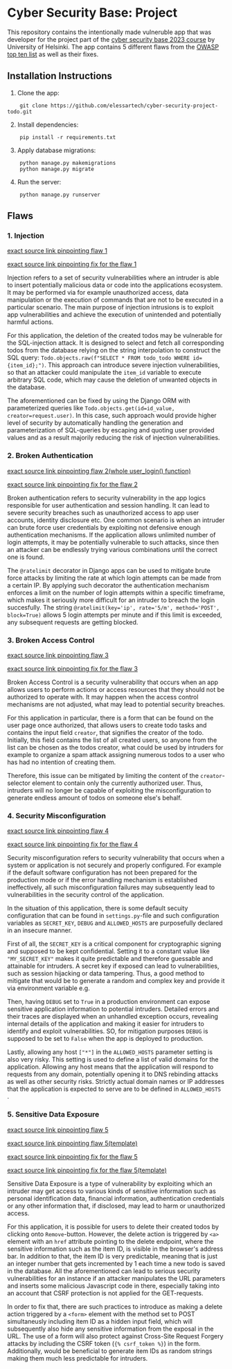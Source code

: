 # Cyber Security Base: Project

This repository contains the intentionally made vulneruble app that was developer for the project part of the [cyber security base 2023 course](https://cybersecuritybase.mooc.fi/module-3.1) by University of Helsinki. The app contains 5 different flaws from the [OWASP top ten list](https://owasp.org/www-project-top-ten/) as well as their fixes.

## Installation Instructions

1. Clone the app:

```
    git clone https://github.com/elessartech/cyber-security-project-todo.git
```

2. Install dependencies:
```
    pip install -r requirements.txt
```

3. Apply database migrations:
```
    python manage.py makemigrations
    python manage.py migrate
```

4. Run the server:
```
    python manage.py runserver
```

## Flaws

### 1. Injection

[exact source link pinpointing flaw 1](https://github.com/elessartech/cyber-security-project-todo/blob/main/todo/views.py#L34)

[exact source link pinpointing fix for the flaw 1](https://github.com/elessartech/cyber-security-project-todo/blob/main/todo/views.py#L31)

Injection refers to a set of security vulnerabilities where an intruder is able to insert potentially malicious data or code into the applications ecosystem. It may be performed via for example unauthorized access, data manipulation or the execution of commands that are not to be executed in a particular scenario. The main purpose of injection intrusions is to exploit app vulnerabilities and achieve the execution of unintended and potentially harmful actions.

For this application, the deletion of the created todos may be vulnerable for the SQL-injection attack. It is designed to select and fetch all corresponding todos from the database relying on the string interpolation to construct the SQL query: `Todo.objects.raw(f"SELECT * FROM todo_todo WHERE id={item_id};")`. This approach can introduce severe injection vulnerabilities, so that an attacker could manipulate the `item_id` variable to execute arbitrary SQL code, which may cause the deletion of unwanted objects in the database.

The aforementioned can be fixed by using the Django ORM with parameterized queries like `Todo.objects.get(id=id_value, creator=request.user)`. In this case, such approach would provide higher level of security by automatically handling the generation and parameterization of SQL-queries by escaping and quoting user provided values and as a result majorily reducing the risk of injection vulnerabilities.

### 2. Broken Authentication

[exact source link pinpointing flaw 2(whole user_login() function)](https://github.com/elessartech/cyber-security-project-todo/blob/main/todo/views.py#L53)

[exact source link pinpointing fix for the flaw 2](https://github.com/elessartech/cyber-security-project-todo/blob/main/todo/views.py#L52)

Broken authentication refers to security vulnerability in the app logics responsible for user authentication and session handling. It can lead to severe security breaches such as unauthorized access to app user accounts, identity disclosure etc. One common scenario is when an intruder can brute force user credentials by exploiting not defensive enough authentication mechanisms. If the application allows unlimited number of login attempts, it may be potentially vulnerable to such attacks, since then an attacker can be endlessly trying various combinations until the correct one is found.

The `@ratelimit` decorator in Django apps can be used to mitigate brute force attacks by limiting the rate at which login attempts can be made from a certain IP. By applying such decorator the authentication mechanism enforces a limit on the number of login attempts within a specific timeframe, which makes it seriously more difficult for an intruder to breach the login succesfully. The string `@ratelimit(key='ip', rate='5/m', method='POST', block=True)` allows 5 login attempts per minute and if this limit is exceeded, any subsequent requests are getting blocked. 

### 3. Broken Access Control

[exact source link pinpointing flaw 3](https://github.com/elessartech/cyber-security-project-todo/blob/main/todo/views.py#L19)

[exact source link pinpointing fix for the flaw 3](https://github.com/elessartech/cyber-security-project-todo/blob/main/todo/forms.py#L11)

Broken Access Control is a security vulnerability that occurs when an app allows users to perform actions or access resources that they should not be authorized to operate with. It may happen when the access control mechanisms are not adjusted, what may lead to potential security breaches. 

For this application in particular, there is a form that can be found on the user page once authorized, that allows users to create todo tasks and contains the input field `creator`, that signifies the creator of the todo. Initially, this field contains the list of all created users, so anyone from the list can be chosen as the todos creator, what could be used by intruders for example to organize a spam attack assigning numerous todos to a user who has had no intention of creating them. 

Therefore, this issue can be mitigated by limiting the content of the `creator`-selector element to contain only the currently authorized user. Thus, intruders will no longer be capable of exploiting the misconfiguration to generate endless amount of todos on someone else's behalf. 

### 4. Security Misconfiguration

[exact source link pinpointing flaw 4](https://github.com/elessartech/cyber-security-project-todo/blob/main/cybersecurityprojecttodo/settings.py#L23)

[exact source link pinpointing fix for the flaw 4](https://github.com/elessartech/cyber-security-project-todo/blob/main/cybersecurityprojecttodo/settings.py#L19)

Security misconfiguration refers to security vulnerability that occurs when a system or application is not securely and properly configured. For example if the default software configuration has not been prepared for the production mode or if the error handling mechanism is established ineffectively, all such misconfiguration failures may subsequently lead to vulnerabilities in the security control of the application. 

In the situation of this application, there is some default secuity configuration that can be found in `settings.py`-file and such configuration variables as `SECRET_KEY`, `DEBUG` and `ALLOWED_HOSTS` are purposefully declared in an insecure manner. 

First of all, the `SECRET_KEY` is a critical component for cryptographic signing and supposed to be kept confidential. Setting it to a constant value like `"MY_SECRET_KEY"` makes it quite predictable and therefore guessable and attainable for intruders. A secret key if exposed can lead to vulnerabilities, such as session hijacking or data tampering. Thus, a good method to mitigate that would be to generate a random and complex key and provide it via environment variable e.g.

Then, having `DEBUG` set to `True` in a production environment can expose sensitive application information to potential intruders. Detailed errors and their traces are displayed when an unhandled exception occurs, revealing internal details of the application and making it easier for intruders to identify and exploit vulnerabilities. SO, for mitigation purposes `DEBUG` is supposed to be set to `False` when the app is deployed to production. 

Lastly, allowing any host `["*"]` in the `ALLOWED_HOSTS` parameter setting is also very risky. This setting is used to define a list of valid domains for the application. Allowing any host means that the application will respond to requests from any domain, potentially opening it to DNS rebinding attacks as well as other security risks. Strictly actual domain names or IP addresses that the application is expected to serve are to be defined in `ALLOWED_HOSTS `.

### 5. Sensitive Data Exposure

[exact source link pinpointing flaw 5](https://github.com/elessartech/cyber-security-project-todo/blob/main/todo/views.py#L34)

[exact source link pinpointing flaw 5(template)](https://github.com/elessartech/cyber-security-project-todo/blob/main/todo/templates/index.html#L15)

[exact source link pinpointing fix for the flaw 5](https://github.com/elessartech/cyber-security-project-todo/blob/main/todo/views.py#L29)

[exact source link pinpointing fix for the flaw 5(template)](https://github.com/elessartech/cyber-security-project-todo/blob/main/todo/templates/index.html#L16)

Sensitive Data Exposure is a type of vulnerability by exploiting which an intruder may get access to various kinds of sensitive information such as personal identification data, financial information, authentication credentials or any other information that, if disclosed, may lead to harm or unauthorized access.

For this application, it is possible for users to delete their created todos by clicking onto `Remove`-button. However, the delete action is triggered by `<a>` element with an `href` attribute pointing to the delete endpoint, where the sensitive information such as the item ID, is visible in the browser's address bar. In addition to that, the item ID is very predictable, meaning that is just an integer number that gets incremented by 1 each time a new todo is saved in the database. All the aforementioned can lead to serious security vulnerabilities for an instance if an attacker manipulates the URL parameters and inserts some malicious Javascript code in there, especially taking into an account that CSRF protection is not applied for the GET-requests.

In order to fix that, there are such practices to introduce as making a delete action triggered by a `<form>` element with the method set to POST simultaneusly including item ID as a hidden input field, which will subsequently also hide any sensitive information from the exposal in the URL. The use of a form will also protect against Cross-Site Request Forgery attacks by including the CSRF token (`{% csrf_token %}`) in the form. Additionally, would be beneficial to generate item IDs as random strings making them much less predictable for intruders.

